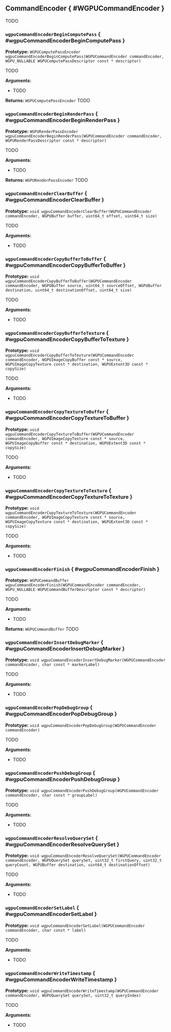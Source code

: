 

## CommandEncoder { #WGPUCommandEncoder }


TODO




### `wgpuCommandEncoderBeginComputePass` { #wgpuCommandEncoderBeginComputePass }

**Prototype:** `WGPUComputePassEncoder wgpuCommandEncoderBeginComputePass(WGPUCommandEncoder commandEncoder, WGPU_NULLABLE WGPUComputePassDescriptor const * descriptor)`


TODO


**Arguments:**

 - TODO



**Returns:** `WGPUComputePassEncoder` 
TODO





### `wgpuCommandEncoderBeginRenderPass` { #wgpuCommandEncoderBeginRenderPass }

**Prototype:** `WGPURenderPassEncoder wgpuCommandEncoderBeginRenderPass(WGPUCommandEncoder commandEncoder, WGPURenderPassDescriptor const * descriptor)`


TODO


**Arguments:**

 - TODO



**Returns:** `WGPURenderPassEncoder` 
TODO





### `wgpuCommandEncoderClearBuffer` { #wgpuCommandEncoderClearBuffer }

**Prototype:** `void wgpuCommandEncoderClearBuffer(WGPUCommandEncoder commandEncoder, WGPUBuffer buffer, uint64_t offset, uint64_t size)`


TODO


**Arguments:**

 - TODO




### `wgpuCommandEncoderCopyBufferToBuffer` { #wgpuCommandEncoderCopyBufferToBuffer }

**Prototype:** `void wgpuCommandEncoderCopyBufferToBuffer(WGPUCommandEncoder commandEncoder, WGPUBuffer source, uint64_t sourceOffset, WGPUBuffer destination, uint64_t destinationOffset, uint64_t size)`


TODO


**Arguments:**

 - TODO




### `wgpuCommandEncoderCopyBufferToTexture` { #wgpuCommandEncoderCopyBufferToTexture }

**Prototype:** `void wgpuCommandEncoderCopyBufferToTexture(WGPUCommandEncoder commandEncoder, WGPUImageCopyBuffer const * source, WGPUImageCopyTexture const * destination, WGPUExtent3D const * copySize)`


TODO


**Arguments:**

 - TODO




### `wgpuCommandEncoderCopyTextureToBuffer` { #wgpuCommandEncoderCopyTextureToBuffer }

**Prototype:** `void wgpuCommandEncoderCopyTextureToBuffer(WGPUCommandEncoder commandEncoder, WGPUImageCopyTexture const * source, WGPUImageCopyBuffer const * destination, WGPUExtent3D const * copySize)`


TODO


**Arguments:**

 - TODO




### `wgpuCommandEncoderCopyTextureToTexture` { #wgpuCommandEncoderCopyTextureToTexture }

**Prototype:** `void wgpuCommandEncoderCopyTextureToTexture(WGPUCommandEncoder commandEncoder, WGPUImageCopyTexture const * source, WGPUImageCopyTexture const * destination, WGPUExtent3D const * copySize)`


TODO


**Arguments:**

 - TODO




### `wgpuCommandEncoderFinish` { #wgpuCommandEncoderFinish }

**Prototype:** `WGPUCommandBuffer wgpuCommandEncoderFinish(WGPUCommandEncoder commandEncoder, WGPU_NULLABLE WGPUCommandBufferDescriptor const * descriptor)`


TODO


**Arguments:**

 - TODO



**Returns:** `WGPUCommandBuffer` 
TODO





### `wgpuCommandEncoderInsertDebugMarker` { #wgpuCommandEncoderInsertDebugMarker }

**Prototype:** `void wgpuCommandEncoderInsertDebugMarker(WGPUCommandEncoder commandEncoder, char const * markerLabel)`


TODO


**Arguments:**

 - TODO




### `wgpuCommandEncoderPopDebugGroup` { #wgpuCommandEncoderPopDebugGroup }

**Prototype:** `void wgpuCommandEncoderPopDebugGroup(WGPUCommandEncoder commandEncoder)`


TODO


**Arguments:**

 - TODO




### `wgpuCommandEncoderPushDebugGroup` { #wgpuCommandEncoderPushDebugGroup }

**Prototype:** `void wgpuCommandEncoderPushDebugGroup(WGPUCommandEncoder commandEncoder, char const * groupLabel)`


TODO


**Arguments:**

 - TODO




### `wgpuCommandEncoderResolveQuerySet` { #wgpuCommandEncoderResolveQuerySet }

**Prototype:** `void wgpuCommandEncoderResolveQuerySet(WGPUCommandEncoder commandEncoder, WGPUQuerySet querySet, uint32_t firstQuery, uint32_t queryCount, WGPUBuffer destination, uint64_t destinationOffset)`


TODO


**Arguments:**

 - TODO




### `wgpuCommandEncoderSetLabel` { #wgpuCommandEncoderSetLabel }

**Prototype:** `void wgpuCommandEncoderSetLabel(WGPUCommandEncoder commandEncoder, char const * label)`


TODO


**Arguments:**

 - TODO




### `wgpuCommandEncoderWriteTimestamp` { #wgpuCommandEncoderWriteTimestamp }

**Prototype:** `void wgpuCommandEncoderWriteTimestamp(WGPUCommandEncoder commandEncoder, WGPUQuerySet querySet, uint32_t queryIndex)`


TODO


**Arguments:**

 - TODO




